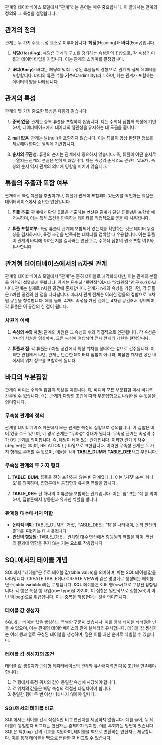 관계형 데이터베이스 모델에서 "관계"라는 용어는 매우 중요합니다. 이 글에서는 관계의 정의와 그 특성을 설명합니다.

## 관계의 정의

관계는 두 가지 주요 구성 요소로 이루어집니다: **헤딩**(Heading)과 **바디**(Body)입니다.

1. **헤딩(Heading)**: 헤딩은 관계의 구조를 정의하는 속성들의 집합으로, 각 속성은 이름과 데이터 타입을 가집니다. 이는 관계의 스키마를 결정합니다.
    
2. **바디(Body)**: 바디는 헤딩에 맞춰 구성된 튜플들의 집합으로, 관계의 실제 데이터를 포함합니다. 바디의 튜플 수를 **기수**(Cardinality)라고 하며, 이는 관계가 포함하는 데이터의 양을 나타냅니다.

## 관계의 특성

관계의 몇 가지 중요한 특성은 다음과 같습니다:

1. **중복 없음**: 관계는 중복 튜플을 포함하지 않습니다. 이는 수학적 집합의 특성에 기인하며, 데이터베이스에서 데이터의 일관성을 유지하는 데 도움을 줍니다.

2. **null 없음**: 관계는 널(null)을 포함하지 않습니다. 이는 튜플이 항상 완전한 정보를 제공해야 한다는 원칙에 기반합니다.

3. **순서의 무관성**: 튜플의 순서는 관계에서 중요하지 않습니다. 즉, 튜플이 어떤 순서로 나열되든 관계의 본질은 변하지 않습니다. 이는 속성의 순서와도 관련이 있으며, 속성의 순서 역시 관계의 의미에 영향을 미치지 않습니다.

## 튜플의 추출과 포함 여부

관계에서 특정 튜플을 추출하거나, 튜플이 관계에 포함되어 있는지를 확인하는 작업은 데이터베이스에서 중요한 연산입니다.

1. **튜플 추출**: 관계에서 단일 튜플을 추출하는 연산은 관계가 단일 튜플만을 포함할 때 가능하며, 이는 특정 조건을 만족하는 데이터를 직접적으로 얻을 때 사용됩니다.
    
2. **튜플 포함 여부**: 특정 튜플이 관계에 포함되어 있는지를 확인하는 것은 데이터 무결성을 검사하거나, 특정 조건을 만족하는 데이터를 검색할 때 유용합니다. 이는 튜플이 관계의 바디에 속하는지를 검사하는 연산으로, 수학적 집합의 원소 포함 여부와 유사합니다.


## 관계형 데이터베이스에서의 n차원 관계

관계형 데이터베이스 모델에서 "관계"는 흔히 테이블로 시각화되지만, 이는 관계의 본질을 완전히 설명하지 못합니다. 관계는 단순히 "평면적"이거나 "2차원적"인 구조가 아닙니다. 관계는 실제로 n차원 공간에 존재합니다. 관계가 n개의 속성을 가진다면, 각 튜플은 n차원 공간의 한 점을 나타냅니다. 따라서 관계 전체는 이러한 점들의 집합으로, n차원 공간을 형성합니다. 예를 들어, 4개의 속성을 가진 관계는 4차원 공간에서 정의되며, 각 튜플은 이 공간의 한 점이 됩니다. 

### 차원의 이해

1. **속성의 수와 차원**: 관계의 차원은 그 속성의 수와 직접적으로 연관됩니다. 각 속성은 하나의 차원을 형성하며, 모든 속성이 결합되어 전체 관계의 차원을 결정합니다.
    
2. **튜플과 점**: 각 튜플은 n차원 공간에서 특정 위치를 정의하는 점으로 간주됩니다. 이러한 관점에서 보면, 관계는 단순한 데이터의 집합이 아니라, 복잡한 다차원 공간 내에서의 위치 정보를 포함하게 됩니다.

## 바디의 부분집합

관계의 바디는 수학적 집합의 특성을 따릅니다. 즉, 바디의 모든 부분집합 역시 바디로 간주될 수 있습니다. 이는 관계가 다양한 조건에 따라 부분집합으로 나뉘어질 수 있음을 의미합니다.

### 무속성 관계의 정의

관계형 데이터베이스 이론에서 모든 관계는 속성의 집합으로 정의됩니다. 이 집합은 비어 있을 수도 있으며, 이 경우 관계는 "무속성" 상태가 됩니다. 무속성 관계는 속성의 수가 0인 관계를 의미합니다. 즉, 헤딩이 비어 있는 관계입니다. 이러한 관계의 차수(degree)는 0이며, RELATION { } 타입으로 표현됩니다. 이러한 무속성 관계는 두 가지 형태로 존재할 수 있으며, 이들을 각각 **TABLE_DUM**과 **TABLE_DEE**라고 부릅니다. 

### 무속성 관계의 두 가지 형태

1. **TABLE_DUM**: 튜플을 전혀 포함하지 않는 빈 관계입니다. 이는 '거짓' 또는 '아니오'를 의미하며, 집합론에서 공집합과 유사한 역할을 합니다.
    
2. **TABLE_DEE**: 단 하나의 0-튜플을 포함하는 관계입니다. 이는 '참' 또는 '예'를 의미하며, 집합론에서 항등원과 유사한 역할을 합니다.

### 관계형 대수에서의 역할

- **논리적 의미**: TABLE_DUM은 '거짓', TABLE_DEE는 '참'을 나타내며, 논리 연산의 결과를 표현하는 데 사용됩니다.
- **연산의 항등원**: TABLE_DEE는 관계형 대수 연산에서 항등원의 역할을 하며, 연산의 결과에 영향을 주지 않는 기본 요소로 작용합니다.


## SQL에서의 테이블 개념

SQL에서 "테이블"은 주로 테이블 값(table value)을 의미하며, 이는 SQL 테이블 값을 나타냅니다. CREATE TABLE이나 CREATE VIEW와 같은 명령어로 생성되는 테이블 변수(table variable)와는 구별됩니다. SQL 테이블은 여러 행(row)으로 구성된 집합입니다. 각 행은 특정 행 타입(row type)을 가지며, 이 집합은 일반적으로 집합(set)이 아닌 백(bag)으로 취급됩니다. 이는 중복을 허용한다는 것을 의미합니다.

### 테이블 값 생성자

SQL에는 테이블 값을 생성하는 특별한 구문이 있습니다. 이를 통해 테이블 리터럴을 만들 수 있으며, 이는 관계형 데이터베이스의 관계 셀렉터와 유사합니다. 테이블 값 생성자는 여러 행과 열로 구성된 테이블을 생성하며, 열은 이름 대신 순서로 식별될 수 있습니다.

### 테이블 값 생성자의 조건

테이블 값 생성자가 관계형 데이터베이스의 관계와 유사해지려면 다음 조건을 만족해야 합니다:

1. 각 행에서 특정 위치의 값이 동일한 속성에 해당해야 합니다.
2. 각 위치의 값들은 해당 속성의 적절한 타입이어야 합니다.
3. 동일한 행이 두 번 이상 나타나지 않아야 합니다.

### SQL에서의 테이블 비교

SQL에서는 테이블 간의 직접적인 비교 연산자를 제공하지 않습니다. 예를 들어, 두 테이블이 동일한지 비교하는 연산자는 존재하지 않지만, 이를 우회하는 방법이 있습니다. SQL은 백(bag) 간의 비교를 지원하며, 테이블을 백으로 변환하는 연산자도 제공합니다. 이를 통해 테이블을 백으로 변환한 후 비교할 수 있습니다.
